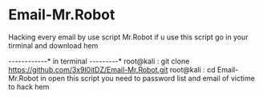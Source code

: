 # Email-Mr.Robot
Hacking every email by use script Mr.Robot
if u use this script go in your tirminal and download hem 

-*-*-*-*-*-*-*--*-*-*-* in terminal -*-*-*-*-*-*-*-*-*
root@kali : git clone https://github.com/3x9l0itDZ/Email-Mr.Robot.git
root@kali : cd Email-Mr.Robot
in open this script you need to password list 
and email of victime to hack hem
